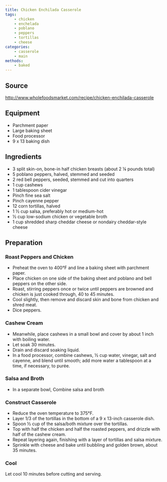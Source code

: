 ```yaml
---
title: Chicken Enchilada Casserole
tags:
    - chicken
    - enchelada
    - poblano
    - peppers
    - tortillas
    - cheese
categories: 
    - casserole
    - main
methods:
    - baked
---
```


## Source

http://www.wholefoodsmarket.com/recipe/chicken-enchilada-casserole

## Equipment

-   Parchment paper
-   Large baking sheet
-   Food processor
-   9 x 13 baking dish

## Ingredients

-   3 split skin-on, bone-in half chicken breasts (about 2 ¼ pounds
    total)
-   5 poblano peppers, halved, stemmed and seeded
-   2 red bell peppers, seeded, stemmed and cut into quarters
-   1 cup cashews
-   1 tablespoon cider vinegar
-   Pinch fine sea salt
-   Pinch cayenne pepper
-   12 corn tortillas, halved
-   1 ½ cup salsa, preferably hot or medium-hot
-   ½ cup low-sodium chicken or vegetable broth
-   1 cup shredded sharp cheddar cheese or nondairy cheddar-style cheese

## Preparation

### Roast Peppers and Chicken

-   Preheat the oven to 400°F and line a baking sheet with parchment
    paper.
-   Place chicken on one side of the baking sheet and poblano and bell
    peppers on the other side.
-   Roast, stirring peppers once or twice until peppers are browned and
    chicken is just cooked through, 40 to 45 minutes.
-   Cool slightly, then remove and discard skin and bone from chicken
    and shred meat.
-   Dice peppers.

### Cashew Cream

-   Meanwhile, place cashews in a small bowl and cover by about 1 inch
    with boiling water.
-   Let soak 30 minutes.
-   Drain and discard soaking liquid.
-   In a food processor, combine cashews, ½ cup water, vinegar, salt and
    cayenne, and blend until smooth; add more water a tablespoon at a
    time, if necessary, to purée.

### Salsa and Broth

-   In a separate bowl, Combine salsa and broth

### Construct Casserole

-   Reduce the oven temperature to 375°F.
-   Layer 1/3 of the tortillas in the bottom of a 9 x 13-inch casserole
    dish.
-   Spoon ½ cup of the salsa/both mixture over the tortillas.
-   Top with half the chicken and half the roasted peppers, and drizzle
    with half of the cashew cream.
-   Repeat layering again, finishing with a layer of tortillas and salsa
    mixture.
-   Sprinkle with cheese and bake until bubbling and golden brown, about
    35 minutes.

### Cool

Let cool 10 minutes before cutting and serving.
